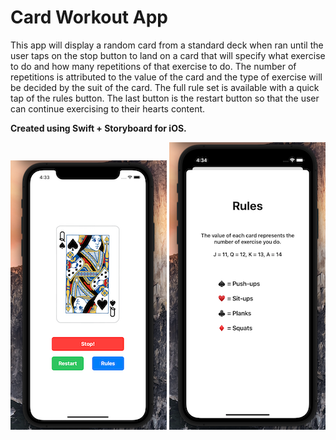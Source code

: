 
# Card Workout App

This app will display a random card from a standard deck when ran until the user taps on the stop button to land on a card that will specify what exercise to do and how many repetitions of that exercise to do. The number of repetitions is attributed to the value of the card and the type of exercise will be decided by the suit of the card. The full rule set is available with a quick tap of the rules button. The last button is the restart button so that the user can continue exercising to their hearts content.

**Created using Swift + Storyboard for iOS.**

![App Screen](https://github.com/jimmygranadino/card-workout/blob/master/CardWorkout/CardWorkout/Assets.xcassets/app.imageset/app.png) ![Rules Modal in App](https://github.com/jimmygranadino/card-workout/blob/master/CardWorkout/CardWorkout/Assets.xcassets/rules.imageset/rules.png)
